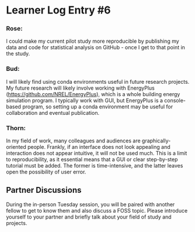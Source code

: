 # Learner Log Entry #6

### Rose:
I could make my current pilot study more reproducible by publishing my data and code for statistical analysis on GitHub - once I get to that point in the study.

### Bud: 
I will likely find using conda environments useful in future research projects. My future research will likely involve working with EnergyPlus (https://github.com/NREL/EnergyPlus), which is a whole building energy simulation program. I typically work with GUI, but EnergyPlus is a console-based program, so setting up a conda environment may be useful for collaboration and eventual publication.

### Thorn: 
In my field of work, many colleagues and audiences are graphically-oriented people. Frankly, if an interface does not look appealing and interaction does not appear intuitive, it will not be used much. This is a limit to reproducibility, as it essential means that a GUI or clear step-by-step tutorial must be added. The former is time-intensive, and the latter leaves open the possibility of user error.

## Partner Discussions

During the in-person Tuesday session, you will be paired with another fellow to get to know them and also discuss a FOSS topic. Please introduce yourself to your partner and briefly talk about your field of study and projects. 
